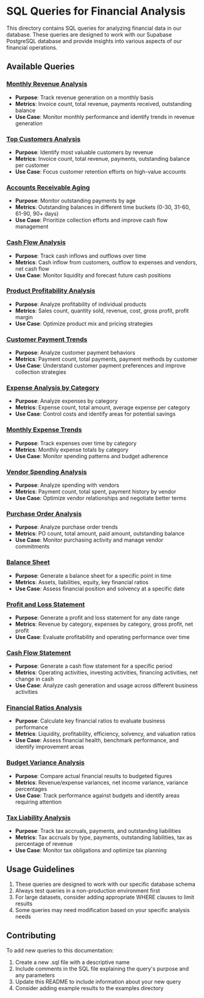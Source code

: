 # SQL Queries for Financial Analysis

This directory contains SQL queries for analyzing financial data in our database. These queries are designed to work with our Supabase PostgreSQL database and provide insights into various aspects of our financial operations.

## Available Queries

### [Monthly Revenue Analysis](./monthly_revenue_analysis.sql)
- **Purpose**: Track revenue generation on a monthly basis
- **Metrics**: Invoice count, total revenue, payments received, outstanding balance
- **Use Case**: Monitor monthly performance and identify trends in revenue generation

### [Top Customers Analysis](./top_customers_analysis.sql)
- **Purpose**: Identify most valuable customers by revenue
- **Metrics**: Invoice count, total revenue, payments, outstanding balance per customer
- **Use Case**: Focus customer retention efforts on high-value accounts

### [Accounts Receivable Aging](./accounts_receivable_aging.sql)
- **Purpose**: Monitor outstanding payments by age
- **Metrics**: Outstanding balances in different time buckets (0-30, 31-60, 61-90, 90+ days)
- **Use Case**: Prioritize collection efforts and improve cash flow management

### [Cash Flow Analysis](./cash_flow_analysis.sql)
- **Purpose**: Track cash inflows and outflows over time
- **Metrics**: Cash inflow from customers, outflow to expenses and vendors, net cash flow
- **Use Case**: Monitor liquidity and forecast future cash positions

### [Product Profitability Analysis](./product_profitability.sql)
- **Purpose**: Analyze profitability of individual products
- **Metrics**: Sales count, quantity sold, revenue, cost, gross profit, profit margin
- **Use Case**: Optimize product mix and pricing strategies

### [Customer Payment Trends](./customer_payment_trends.sql)
- **Purpose**: Analyze customer payment behaviors
- **Metrics**: Payment count, total payments, payment methods by customer
- **Use Case**: Understand customer payment preferences and improve collection strategies

### [Expense Analysis by Category](./expense_category_analysis.sql)
- **Purpose**: Analyze expenses by category
- **Metrics**: Expense count, total amount, average expense per category
- **Use Case**: Control costs and identify areas for potential savings

### [Monthly Expense Trends](./monthly_expense_trends.sql)
- **Purpose**: Track expenses over time by category
- **Metrics**: Monthly expense totals by category
- **Use Case**: Monitor spending patterns and budget adherence

### [Vendor Spending Analysis](./vendor_spending_analysis.sql)
- **Purpose**: Analyze spending with vendors
- **Metrics**: Payment count, total spent, payment history by vendor
- **Use Case**: Optimize vendor relationships and negotiate better terms

### [Purchase Order Analysis](./purchase_order_analysis.sql)
- **Purpose**: Analyze purchase order trends
- **Metrics**: PO count, total amount, paid amount, outstanding balance
- **Use Case**: Monitor purchasing activity and manage vendor commitments

### [Balance Sheet](./balance_sheet.sql)
- **Purpose**: Generate a balance sheet for a specific point in time
- **Metrics**: Assets, liabilities, equity, key financial ratios
- **Use Case**: Assess financial position and solvency at a specific date

### [Profit and Loss Statement](./profit_loss_statement.sql)
- **Purpose**: Generate a profit and loss statement for any date range
- **Metrics**: Revenue by category, expenses by category, gross profit, net profit
- **Use Case**: Evaluate profitability and operating performance over time

### [Cash Flow Statement](./cash_flow_statement.sql)
- **Purpose**: Generate a cash flow statement for a specific period
- **Metrics**: Operating activities, investing activities, financing activities, net change in cash
- **Use Case**: Analyze cash generation and usage across different business activities

### [Financial Ratios Analysis](./financial_ratios_analysis.sql)
- **Purpose**: Calculate key financial ratios to evaluate business performance
- **Metrics**: Liquidity, profitability, efficiency, solvency, and valuation ratios
- **Use Case**: Assess financial health, benchmark performance, and identify improvement areas

### [Budget Variance Analysis](./budget_variance_analysis.sql)
- **Purpose**: Compare actual financial results to budgeted figures
- **Metrics**: Revenue/expense variances, net income variance, variance percentages
- **Use Case**: Track performance against budgets and identify areas requiring attention

### [Tax Liability Analysis](./tax_liability_analysis.sql)
- **Purpose**: Track tax accruals, payments, and outstanding liabilities
- **Metrics**: Tax accruals by type, payments, outstanding liabilities, tax as percentage of revenue
- **Use Case**: Monitor tax obligations and optimize tax planning

## Usage Guidelines

1. These queries are designed to work with our specific database schema
2. Always test queries in a non-production environment first
3. For large datasets, consider adding appropriate WHERE clauses to limit results
4. Some queries may need modification based on your specific analysis needs

## Contributing

To add new queries to this documentation:

1. Create a new .sql file with a descriptive name
2. Include comments in the SQL file explaining the query's purpose and any parameters
3. Update this README to include information about your new query
4. Consider adding example results to the examples directory 